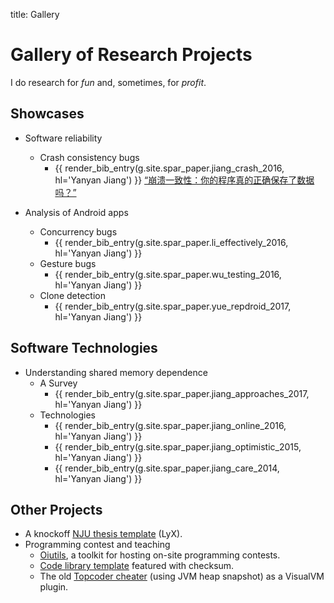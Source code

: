 title: Gallery

# Gallery of Research Projects

I do research for *fun* and, sometimes, for *profit*.

## Showcases

* Software reliability
    * Crash consistency bugs
        * {{ render_bib_entry(g.site.spar_paper.jiang_crash_2016, hl='Yanyan Jiang') }}
         [“崩溃一致性：你的程序真的正确保存了数据吗？”](https://zhuanlan.zhihu.com/p/25188921)

* Analysis of Android apps
    * Concurrency bugs
        * {{ render_bib_entry(g.site.spar_paper.li_effectively_2016, hl='Yanyan Jiang') }}
    * Gesture bugs
        * {{ render_bib_entry(g.site.spar_paper.wu_testing_2016, hl='Yanyan Jiang') }}
    * Clone detection
        * {{ render_bib_entry(g.site.spar_paper.yue_repdroid_2017, hl='Yanyan Jiang') }}

## Software Technologies

* Understanding shared memory dependence
    * A Survey
        * {{ render_bib_entry(g.site.spar_paper.jiang_approaches_2017, hl='Yanyan Jiang') }}
    * Technologies
        * {{ render_bib_entry(g.site.spar_paper.jiang_online_2016, hl='Yanyan Jiang') }}
        * {{ render_bib_entry(g.site.spar_paper.jiang_optimistic_2015, hl='Yanyan Jiang') }}
        * {{ render_bib_entry(g.site.spar_paper.jiang_care_2014, hl='Yanyan Jiang') }}

## Other Projects

* A knockoff [NJU thesis template](http://github.com/jiangyy/njuthesis) (LyX).
* Programming contest and teaching
    * [Oiutils](https://github.com/njuacmicpc/oiutils), a toolkit for hosting on-site programming contests.
    * [Code library template](https://github.com/njuacmicpc/code_library) featured with checksum.
    * The old [Topcoder cheater](tcc/tcc.html) (using JVM heap snapshot) as a VisualVM plugin.
